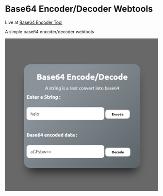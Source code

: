 # Base64 Encoder/Decoder Webtools

Live at [Base64 Encoder Tool](https://nopedawn.github.io/Base64-Encoder-Tool/)

A simple base64 encoder/decoder webtools

<img src="img/Base64.png">
